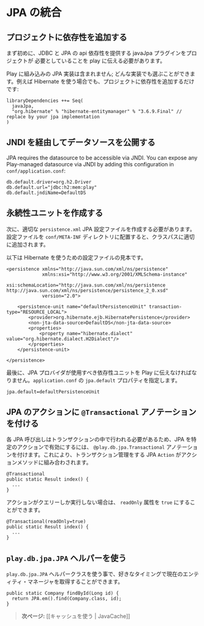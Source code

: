 <!--- Copyright (C) 2009-2013 Typesafe Inc. <http://www.typesafe.com> -->
<!--
# Integrating with JPA
-->
# JPA の統合

<!--
## Adding dependencies to your project
-->
## プロジェクトに依存性を追加する

<!--
First you need to tell play that your project need javaJpa plugin which provide JDBC and JPA api dependencies.
-->
まず初めに、JDBC と JPA の api 依存性を提供する javaJpa プラグインをプロジェクトが 必要としていることを play に伝える必要があります。

<!--
There is no built-in JPA implementation in Play; you can choose any available implementation. For example, to use Hibernate, just add the dependency to your project:
-->
Play に組み込みの JPA 実装は含まれません; どんな実装でも選ぶことができます。例えば Hibernate を使う場合でも、プロジェクトに依存性を追加するだけです:

```
libraryDependencies ++= Seq(
  javaJpa,
  "org.hibernate" % "hibernate-entitymanager" % "3.6.9.Final" // replace by your jpa implementation
)
```

<!--
## Exposing the datasource through JNDI
-->
## JNDI を経由してデータソースを公開する

JPA requires the datasource to be accessible via JNDI. You can expose any Play-managed datasource via JNDI by adding this configuration in `conf/application.conf`:

```
db.default.driver=org.h2.Driver
db.default.url="jdbc:h2:mem:play"
db.default.jndiName=DefaultDS
```

<!--
## Creating a persistence unit
-->
## 永続性ユニットを作成する

<!--
Next you have to create a proper `persistence.xml` JPA configuration file. Put it into the `conf/META-INF` directory, so it will be properly added to your classpath.
-->
次に、適切な `persistence.xml` JPA 設定ファイルを作成する必要があります。設定ファイルを `conf/META-INF` ディレクトリに配置すると、クラスパスに適切に追加されます。

<!--
Here is a sample configuration file to use with Hibernate:
-->
以下は Hibernate を使うための設定ファイルの見本です。

```
<persistence xmlns="http://java.sun.com/xml/ns/persistence"
             xmlns:xsi="http://www.w3.org/2001/XMLSchema-instance"
             xsi:schemaLocation="http://java.sun.com/xml/ns/persistence http://java.sun.com/xml/ns/persistence/persistence_2_0.xsd"
             version="2.0">

    <persistence-unit name="defaultPersistenceUnit" transaction-type="RESOURCE_LOCAL">
        <provider>org.hibernate.ejb.HibernatePersistence</provider>
        <non-jta-data-source>DefaultDS</non-jta-data-source>
        <properties>
            <property name="hibernate.dialect" value="org.hibernate.dialect.H2Dialect"/>
        </properties>
    </persistence-unit>

</persistence>
```

<!--
Finally you have to tell Play, which persistent unit should be used by your JPA provider. This is done by the `jpa.default` property in your `application.conf`.
-->
最後に、JPA プロバイダが使用すべき依存性ユニットを Play に伝えなければなりません。`application.conf` の `jpa.default` プロパティを指定します。

```
jpa.default=defaultPersistenceUnit
```

<!--
## Annotating JPA actions with `@Transactional`
-->
## JPA のアクションに `@Transactional` アノテーションを付ける

<!--
Every JPA call must be done in a transaction so, to enable JPA for a particular action, annotate it with `@play.db.jpa.Transactional`. This will compose your action method with a JPA `Action` that manages the transaction for you:
-->
各 JPA 呼び出しはトランザクションの中で行われる必要があるため、JPA を特定のアクションで有効にするには、 `@play.db.jpa.Transactional` アノテーションを付けます。これにより、トランザクション管理をする JPA `Action` がアクションメソッドに組み合わされます。

```
@Transactional
public static Result index() {
  ...
}
```

<!--
If your action perfoms only queries, you can set the `readOnly` attribute to `true`:
-->
アクションがクエリーしか実行しない場合は、 `readOnly` 属性を `true` にすることができます。

```
@Transactional(readOnly=true)
public static Result index() {
  ...
}
```

<!--
## Using the `play.db.jpa.JPA` helper
-->
## `play.db.jpa.JPA` ヘルパーを使う

<!--
At any time you can retrieve the current entity manager from the `play.db.jpa.JPA` helper class:
-->
`play.db.jpa.JPA` ヘルパークラスを使う事で、好きなタイミングで現在のエンティティ・マネージャを取得することができます。

```
public static Company findById(Long id) {
  return JPA.em().find(Company.class, id);
}
```

<!--
> **Next:** [[Using the cache | JavaCache]]
-->
> **次ページ:** [[キャッシュを使う | JavaCache]]
